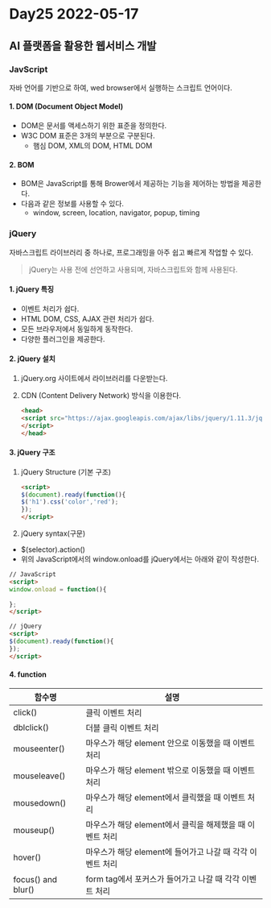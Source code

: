 # Day25 2022-05-17

## AI 플랫폼을 활용한 웹서비스 개발

### JavScript

자바 언어를 기반으로 하여, wed browser에서 실행하는 스크립트 언어이다.

#### 1. DOM (Document Object Model)

-  DOM은 문서를 액세스하기 위한 표준을 정의한다.
- W3C DOM 표준은 3개의 부분으로 구분된다.
  - 햄심 DOM, XML의 DOM, HTML DOM

#### 2. BOM

- BOM은 JavaScript를 통해 Brower에서 제공하는 기능을 제어하는 방법을 제공한다.
- 다음과 같은 정보를 사용할 수 있다.
  - window, screen, location, navigator, popup, timing

### jQuery

자바스크립트 라이브러리 중 하나로, 프로그래밍을 아주 쉽고 빠르게 작업할 수 있다.

> jQuery는 사용 전에 선언하고 사용되며, 자바스크립트와 함께 사용된다.

#### 1. jQuery 특징

- 이벤트 처리가 쉽다.
- HTML DOM, CSS, AJAX 관련 처리가 쉽다.
- 모든 브라우저에서 동일하게 동작한다.
- 다양한 플러그인을 제공한다.

#### 2. jQuery 설치

1. jQuery.org 사이트에서 라이브러리를 다운받는다.

2. CDN (Content Delivery Network) 방식을 이용한다.

   ```html
   <head>
   <script src="https://ajax.googleapis.com/ajax/libs/jquery/1.11.3/jquery.min.js">
   </script>
   </head>
   ```

#### 3. jQuery 구조

1. jQuery Structure (기본 구조)

   ```html
   <script>
   $(document).ready(function(){
   $('h1').css('color','red');
   });
   </script>
   ```

2.  jQuery syntax(구문)

   - $(selector).action()
   - 위의 JavaScript에서의 window.onload를 jQuery에서는 아래와 같이 작성한다.

   ```html
   // JavaScript
   <script>
   window.onload = function(){
    
   };
   </script>
   ```

   ```html
   // jQuery
   <script>
   $(document).ready(function(){
   });
   </script>
   ```

#### 4. function

| 함수명             | 설명                                                      |
| ------------------ | --------------------------------------------------------- |
| click()            | 클릭 이벤트 처리                                          |
| dblclick()         | 더블 클릭 이벤트 처리                                     |
| mouseenter()       | 마우스가 해당 element 안으로 이동했을 때 이벤트 처리      |
| mouseleave()       | 마우스가 해당 element 밖으로 이동했을 때 이벤트 처리      |
| mousedown()        | 마우스가 해당 element에서 클릭했을 때 이벤트 처리         |
| mouseup()          | 마우스가 해당 element에서 클릭을 해제했을 때 이벤트 처리  |
| hover()            | 마우스가 해당 element에 들어가고 나갈 때 각각 이벤트 처리 |
| focus() and blur() | form tag에서 포커스가 들어가고 나갈 때 각각 이벤트 처리   |